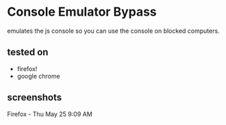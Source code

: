 # Console Emulator Bypass
emulates the js console so you can use the console on blocked computers.

## tested on
- firefox!
- google chrome

## screenshots
Firefox - Thu May 25 9:09 AM<br>
[](https://github.com/projectnomore/Javascript-Console-Emulator-W.I.P/assets/119540345/fd1fd2a9-d5db-402b-b485-22d0c8a40fce)


